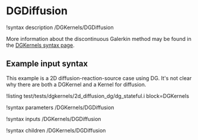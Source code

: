 # DGDiffusion

!syntax description /DGKernels/DGDiffusion

More information about the discontinuous Galerkin method may be found in the
[DGKernels syntax page](/syntax/DGKernels/index.md).

## Example input syntax

This example is a 2D diffusion-reaction-source case using DG. It's not clear why there
are both a DGKernel and a Kernel for diffusion.

!listing test/tests/dgkernels/2d_diffusion_dg/dg_stateful.i block=DGKernels

!syntax parameters /DGKernels/DGDiffusion

!syntax inputs /DGKernels/DGDiffusion

!syntax children /DGKernels/DGDiffusion
